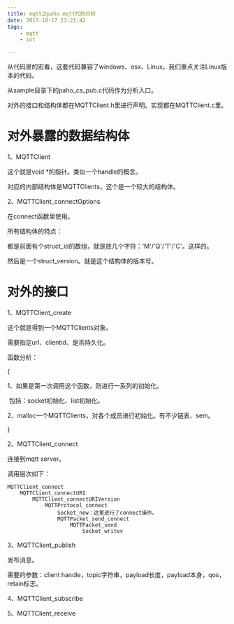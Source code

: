 ```yaml
---
title: mqtt之paho.mqtt代码分析
date: 2017-10-17 23:21:42
tags:
	- mqtt
	- iot

---
```




从代码里的宏看，这套代码兼容了windows、osx、Linux。我们重点关注Linux版本的代码。

从sample目录下的paho_cs_pub.c代码作为分析入口。

对外的接口和结构体都在MQTTClient.h里进行声明。实现都在MQTTClient.c里。



# 对外暴露的数据结构体

1、MQTTClient

这个就是void *的指针。类似一个handle的概念。

对应的内部结构体是MQTTClients，这个是一个较大的结构体。

2、MQTTClient_connectOptions

在connect函数里使用。

所有结构体的特点：

都是前面有个struct_id的数组，就是放几个字符：'M'/'Q'/'T'/'C'。这样的。

然后是一个struct_version。就是这个结构体的版本号。



# 对外的接口

1、MQTTClient_create

这个就是得到一个MQTTClients对象。

需要指定url、clientid、是否持久化。

函数分析：

{

1、如果是第一次调用这个函数，则进行一系列的初始化。

​       包括：socket初始化、list初始化。

2、malloc一个MQTTClients，对各个成员进行初始化。有不少链表、sem。

}

2、MQTTClient_connect

连接到mqtt server。

调用层次如下：

```
MQTTClient_connect
	MQTTClient_connectURI
		MQTTClient_connectURIVersion
			MQTTProtocol_connect
				Socket_new：这里进行了connect操作。
				MQTTPacket_send_connect
					MQTTPacket_send
						Socket_writev
```



3、MQTTClient_publish

发布消息。

需要的参数：client handle，topic字符串，payload长度，payload本身，qos，retain标志。

4、MQTTClient_subscribe



5、MQTTClient_receive



